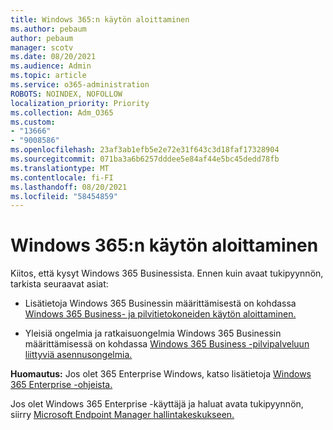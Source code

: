 ```yaml
---
title: Windows 365:n käytön aloittaminen
ms.author: pebaum
author: pebaum
manager: scotv
ms.date: 08/20/2021
ms.audience: Admin
ms.topic: article
ms.service: o365-administration
ROBOTS: NOINDEX, NOFOLLOW
localization_priority: Priority
ms.collection: Adm_O365
ms.custom:
- "13666"
- "9008586"
ms.openlocfilehash: 23af3ab1efb5e2e72e31f643c3d18faf17328904
ms.sourcegitcommit: 071ba3a6b6257dddee5e84af44e5bc45dedd78fb
ms.translationtype: MT
ms.contentlocale: fi-FI
ms.lasthandoff: 08/20/2021
ms.locfileid: "58454859"
---
```

# <a name="getting-started-with-windows-365"></a>Windows 365:n käytön aloittaminen

Kiitos, että kysyt Windows 365 Businessista. Ennen kuin avaat tukipyynnön, tarkista seuraavat asiat:

- Lisätietoja Windows 365 Businessin määrittämisestä on kohdassa [Windows 365 Business- ja pilvitietokoneiden käytön aloittaminen.](https://docs.microsoft.com/microsoft-365/admin/setup/get-started-windows-365-business)

- Yleisiä ongelmia ja ratkaisuongelmia Windows 365 Businessin määrittämisessä on kohdassa [Windows 365 Business -pilvipalveluun liittyviä asennusongelmia.](https://docs.microsoft.com/microsoft-365/admin/setup/troubleshoot-windows-365-business)

**Huomautus:** Jos olet 365 Enterprise Windows, katso lisätietoja [Windows 365 Enterprise -ohjeista.](https://docs.microsoft.com/windows-365/)

Jos olet Windows 365 Enterprise -käyttäjä ja haluat avata tukipyynnön, siirry [Microsoft Endpoint Manager hallintakeskukseen.](https://endpoint.microsoft.com/)
